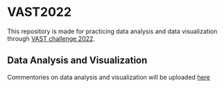 # VAST2022
This repository is made for practicing data analysis and data visualization through [VAST challenge 2022](https://vast-challenge.github.io/2022/description.html).

## Data Analysis and Visualization
Commentories on data analysis and visualization will be uploaded [here](https://yejining.github.io/)
